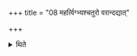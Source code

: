 +++
title = "08 महर्त्विग्भ्यश्चतुरो वरान्दद्यात्"

+++

<details><summary>थिते</summary>

8. (The sacrificer) should give chosen gifts to the four priests.   

[^1]: Cp. Sūtra 6. 
</details>
